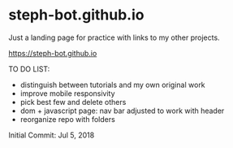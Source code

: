 # steph-bot.github.io

Just a landing page for practice with links to my other projects.

https://steph-bot.github.io


TO DO LIST:
- distinguish between tutorials and my own original work
- improve mobile responsivity
- pick best few and delete others
- dom + javascript page: nav bar adjusted to work with header
- reorganize repo with folders

Initial Commit: Jul 5, 2018
